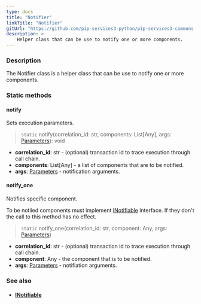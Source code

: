 ```yaml
---
type: docs
title: "Notifier"
linkTitle: "Notifier"
gitUrl: "https://github.com/pip-services3-python/pip-services3-commons-python"
description: >
    Helper class that can be use to notify one or more components.
---
```


### Description

The Notifier class is a helper class that can be use to notify one or more components.

### Static methods

#### notify
Sets execution parameters.

> `static` notify(correlation_id: str, components: List[Any], args: [Parameters](../parameters)): void

- **correlation_id**: str - (optional) transaction id to trace execution through call chain.
- **components**: List[Any] - a list of components that are to be notified.
- **args**: [Parameters](../parameters) - notification arguments.

#### notify_one
Notifies specific component.

To be notiied components must implement [INotifiable](../inotifiable) interface.
If they don't the call to this method has no effect.

> `static` notify_one(correlation_id: str, component: Any, args: [Parameters](../parameters))

- **correlation_id**: str - (optional) transaction id to trace execution through call chain.
- **component**: Any - the component that is to be notified.
- **args**: [Parameters](../parameters) - notifiation arguments.


### See also
- #### [INotifiable](../inotifiable)
